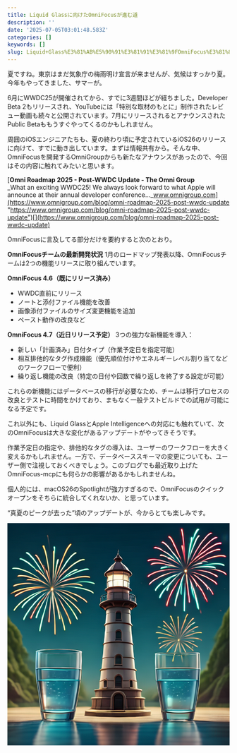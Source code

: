 ```yaml
---
title: Liquid Glassに向けたOmniFocusが進む道
description: ''
date: '2025-07-05T03:01:48.583Z'
categories: []
keywords: []
slug: Liquid+Glass%E3%81%AB%E5%90%91%E3%81%91%E3%81%9FOmniFocus%E3%81%8B%E3%82%99%E9%80%B2%E3%82%80%E9%81%93
---
```

夏ですね。東京はまだ気象庁の梅雨明け宣言が来ませんが、気候はすっかり夏。今年もやってきました、サマーが。

6月にWWDC25が開催されてから、すでに3週間ほどが経ちました。Developer Beta 2もリリースされ、YouTubeには「特別な取材のもとに」制作されたレビュー動画も続々と公開されています。7月にリリースされるとアナウンスされたPublic Betaももうすぐやってくるのかもしれません。

周囲のiOSエンジニアたちも、夏の終わり頃に予定されているiOS26のリリースに向けて、すでに動き出しています。まずは情報共有から。そんな中、OmniFocusを開発するOmniGroupからも新たなアナウンスがあったので、今回はその内容に触れてみたいと思います。

[**Omni Roadmap 2025 - Post-WWDC Update - The Omni Group**  
_What an exciting WWDC25! We always look forward to what Apple will announce at their annual developer conference…_www.omnigroup.com](https://www.omnigroup.com/blog/omni-roadmap-2025-post-wwdc-update "https://www.omnigroup.com/blog/omni-roadmap-2025-post-wwdc-update")[](https://www.omnigroup.com/blog/omni-roadmap-2025-post-wwdc-update)

OmniFocusに言及してる部分だけを要約すると次のとおり。

**OmniFocusチームの最新開発状況** 1月のロードマップ発表以降、OmniFocusチームは2つの機能リリースに取り組んでいます。

**OmniFocus 4.6（既にリリース済み）**

*   WWDC直前にリリース
*   ノートと添付ファイル機能を改善
*   画像添付ファイルのサイズ変更機能を追加
*   ペースト動作の改良など

**OmniFocus 4.7（近日リリース予定）** 3つの強力な新機能を導入：

*   新しい「計画済み」日付タイプ（作業予定日を指定可能）
*   相互排他的なタグ作成機能（優先順位付けやエネルギーレベル割り当てなどのワークフローで便利）
*   繰り返し機能の改良（特定の日付や回数で繰り返しを終了する設定が可能）

これらの新機能にはデータベースの移行が必要なため、チームは移行プロセスの改良とテストに時間をかけており、まもなく一般テストビルドでの試用が可能になる予定です。

これ以外にも、Liquid GlassとApple Intelligenceへの対応にも触れていて、次のOmniFocusは大きな変化があるアップデートがやってきそうです。

作業予定日の指定や、排他的なタグの導入は、ユーザーのワークフローを大きく変えるかもしれません。一方で、データベーススキーマの変更についても、ユーザー側で注視しておくべきでしょう。このブログでも最近取り上げたOmniFocus-mcpにも何らかの影響があるかもしれませんね。

個人的には、macOS26のSpotlightが強力すぎるので、OmniFocusのクイックオープンをそちらに統合してくれないか、と思っています。

“真夏のピークが去った”頃のアップデートが、今からとても楽しみです。

![](1__h__cegoY4rYcWXxOTcJ3l6A.png)